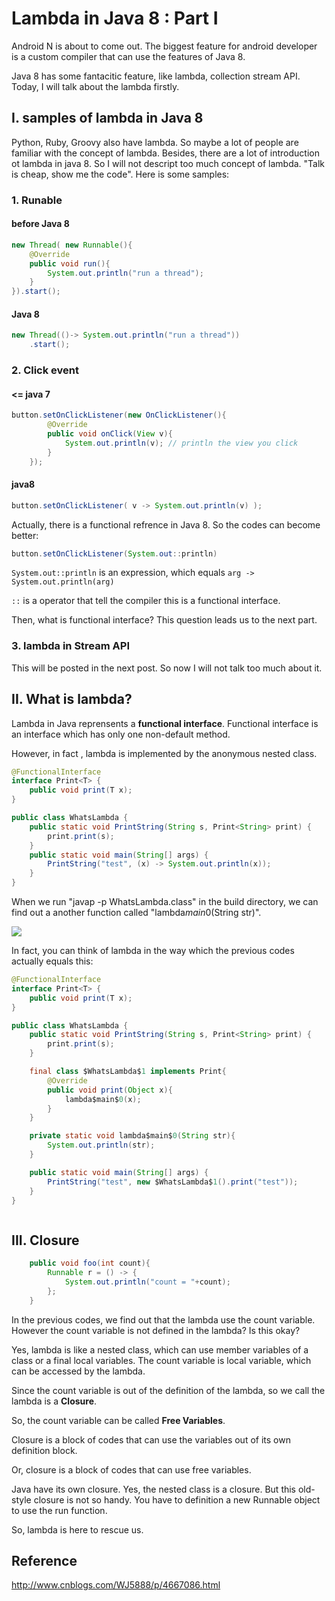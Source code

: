 # Lambda in Java 8 : Part I

Android N is about to come out. The biggest feature for android developer is a custom compiler that can use the features of Java 8. 

Java 8 has some fantacitic feature, like lambda, collection stream API.  Today, I will talk about the lambda firstly. 

## I. samples of lambda in Java 8

Python, Ruby, Groovy also have lambda. So maybe a lot of people are familiar with the concept of lambda. Besides, there are a lot of introduction ot lambda in java 8. So I will not descript too much concept of lambda. "Talk is cheap, show me the code". Here is some samples:

### 1. Runable

#### before Java 8

```java
new Thread( new Runnable(){
	@Override
	public void run(){
		System.out.println("run a thread");
	}
}).start();
```


#### Java 8

```java
new Thread(()-> System.out.println("run a thread"))
	.start();
```

### 2. Click event

#### <= java 7

```java
button.setOnClickListener(new OnClickListener(){
		@Override
		public void onClick(View v){
			System.out.println(v); // println the view you click
		}
	});
```

#### java8

```java
button.setOnClickListener( v -> System.out.println(v) );
```

Actually, there is a functional refrence in Java 8. So the codes can become better:

```java
button.setOnClickListener(System.out::println)
```

```System.out::println``` is an expression, which equals ```arg -> System.out.println(arg)```

```::``` is a operator that tell the compiler this is a functional interface. 

Then, what is functional interface? This question leads us to the next part. 

### 3. lambda in Stream API
This will be posted in the next post. So now I will not talk too much about it.


## II. What is lambda?
Lambda in Java reprensents a **functional interface**. Functional interface is an interface which has only one non-default method. 

However, in fact , lambda is implemented by the anonymous nested class. 

```java
@FunctionalInterface
interface Print<T> {
    public void print(T x);
}

public class WhatsLambda {
    public static void PrintString(String s, Print<String> print) {
        print.print(s);
    }
    public static void main(String[] args) {
        PrintString("test", (x) -> System.out.println(x));
    }
}

```

When we run "javap -p WhatsLambda.class" in the build directory, we can find out a another function called "lambda$main$0(String str)".


![](/imgs/20160318_01.jpg)

In fact, you can think of lambda in the way which the previous codes actually equals this:

```java
@FunctionalInterface
interface Print<T> {
    public void print(T x);
}

public class WhatsLambda {
    public static void PrintString(String s, Print<String> print) {
        print.print(s);
    }

    final class $WhatsLambda$1 implements Print{
    	@Override
    	public void print(Object x){
    		lambda$main$0(x);
    	}
    }

    private static void lambda$main$0(String str){
    	System.out.println(str);
    }

    public static void main(String[] args) {
        PrintString("test", new $WhatsLambda$1().print("test"));
    }
}
```



```

```


## III. Closure

```java
    public void foo(int count){
        Runnable r = () -> {
            System.out.println("count = "+count);
        };
    }

```
In the previous codes, we find out that the lambda use the count variable. However the count variable is not defined in the lambda? Is this okay?

Yes, lambda is like a nested class, which can use member variables of a class or a final local variables. The count variable is local variable, which can be accessed by the lambda.

Since the count variable is out of the definition of the lambda, so we call the lambda is a **Closure**.  

So, the count variable can be called **Free Variables**.

Closure is a block of codes that can use the variables out of its own definition block.

Or, closure is a block of codes that can use free variables.

Java have its own closure. Yes, the nested class is a closure. But this old-style closure is not so handy. You have to definition a new Runnable object to use the run function. 

So, lambda is here to rescue us. 



## Reference 

http://www.cnblogs.com/WJ5888/p/4667086.html 



